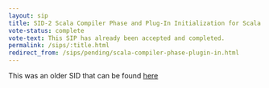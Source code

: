 ```yaml
---
layout: sip
title: SID-2 Scala Compiler Phase and Plug-In Initialization for Scala 2.8
vote-status: complete
vote-text: This SIP has already been accepted and completed.
permalink: /sips/:title.html
redirect_from: /sips/pending/scala-compiler-phase-plugin-in.html
---
```


This was an older SID that can be found [here](http://www.scala-lang.org/sid/2)
